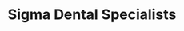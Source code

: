 ---
title: Sigma Dental Specialists
image: http://via.placeholder.com/100x100
logo:
address: 111 S Preston Rd &#35;50
city: Prosper
state: TX
zip: 75078
rating: 4.7
phone: (972) 432-4342
website: http://sigmadentalspecialists.com/
map: 
yelp: 
employees:
  - name: 
  - title: 
---